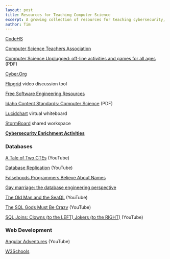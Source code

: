 ```yaml
---
layout: post
title: Resources for Teaching Computer Science
excerpt: A growing collection of resources for teaching cybersecurity, databases, and web development.
author: Tim
---
```


[CodeHS](https://codehs.com/)  

[Computer Science Teachers Association](https://csteachers.org)  

[Computer Science Unplugged: off-line activities and games for all ages](../../../../../papers/cs-unplugged.pdf) (PDF)

[Cyber.Org](https://cyber.org/)  

[Flipgrid](https://info.flipgrid.com/) video discussion tool  

[Free Software Engineering Resources](/2020/03/24/free-cs-resources.html)  

[Idaho Content Standards: Computer Science](../../../../../papers/ICS-Computer-Science-Standards.pdf) (PDF)  

[Lucidchart](https://www.lucidchart.com/pages/) virtual whiteboard  

[StormBoard](https://www.stormboard.com/) shared workspace  

**[Cybersecurity Enrichment Activities](/2020/08/17/cybersecurity-enrichment.html)**

### Databases  
[A Tale of Two CTEs](https://www.youtube.com/watch?v=o2P0XqbcOUM) (YouTube)  

[Database Replication](https://www.youtube.com/watch?v=PvyZW1sMWT8) (YouTube)  

[Falsehoods Programmers Believe About Names](https://www.kalzumeus.com/2010/06/17/falsehoods-programmers-believe-about-names/)  

[Gay marriage: the database engineering perspective ](https://web.archive.org/web/20170807015344/https://qntm.org/gay)  

[The Old Man and the SeaQL](https://www.youtube.com/watch?v=9L5NDG2aOLE) (YouTube)  

[The SQL Gods Must Be Crazy](https://www.youtube.com/watch?v=6TMNCMvz7Ho&t=8s) (YouTube)  

[SQL Joins: Clowns (to the LEFT) Jokers (to the RIGHT)](https://www.youtube.com/watch?v=QA0-6IRS9hc) (YouTube)  

### Web Development  
[Angular Adventures](https://www.youtube.com/watch?v=LZIXFqUx7Ps) (YouTube)  

[W3Schools](https://www.w3schools.com/)  
